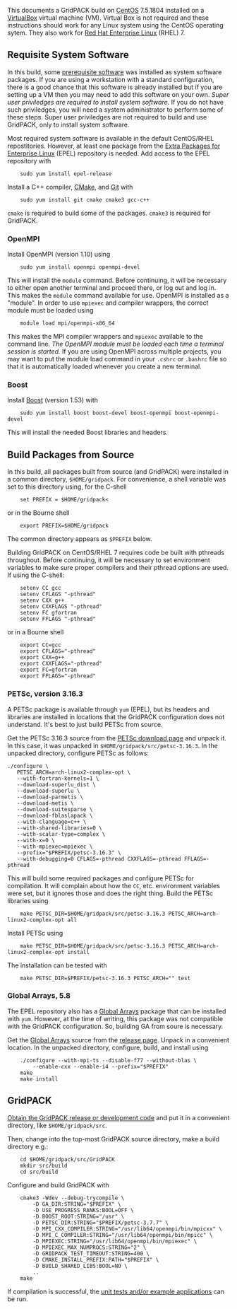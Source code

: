 This documents a GridPACK build on [CentOS](https://www.centos.org/) 7.5.1804
installed on a [VirtualBox](https://www.virtualbox.org/) virtual machine (VM).
Virtual Box is not required and these instructions should work for any Linux
system using the CentOS operating sytem.  They also work for
[Red Hat Enterprise Linux](https://www.redhat.com/en/technologies/linux-platforms/enterprise-linux)
(RHEL) 7.

## Requisite System Software

In this build, some [prerequisite software](../required/LINUX_BASICS.md) was installed
as system software packages. If you are using a workstation with a standard
configuration, there is a good chance that this software is already installed
but if you are setting up a VM then you may need to add this software on your
own.  *Super user priviledges are required to install system
software.* If you do not have such priviledges, you will need a system
administrator to perform some of these steps. Super user priviledges are not
required to build and use GridPACK, only to install system software.

Most required system software is available in the default CentOS/RHEL
repostitories. However, at least one package from the
[Extra Packages for Enterprise Linux](https://fedoraproject.org/wiki/EPEL)
(EPEL) repository is needed.  Add access to the EPEL repository with

```
    sudo yum install epel-release
```

Install a C++ compiler, [CMake](https://cmake.org/), and
[Git](https://git-scm.com/) with

```
    sudo yum install git cmake cmake3 gcc-c++
```

`cmake` is required to build some of the packages. `cmake3` is required for
GridPACK.

### OpenMPI

Install OpenMPI (version 1.10) using

```
    sudo yum install openmpi openmpi-devel
```

This will install the `module` command. Before continuing, it will be
necessary to either open another terminal and proceed there, or log out and log
in. This makes the `module` command available for use. OpenMPI is
installed as a "module". In order to use `mpiexec` and compiler
wrappers, the correct module must be loaded using

```
    module load mpi/openmpi-x86_64
```

This makes the MPI compiler wrappers and `mpiexec` available to the
command line. *The OpenMPI module must be loaded each
time a terminal session is started.* If you are using OpenMPI across multiple
projects, you may want to put the module load command in your `.cshrc` or `.bashrc` file
so that it is automatically loaded whenever you create a new terminal.

### Boost

Install [Boost](https://www.boost.org/) (version 1.53) with

```
    sudo yum install boost boost-devel boost-openmpi boost-openmpi-devel
```

This will install the needed Boost libraries and headers.

## Build Packages from Source

In this build, all packages built from source (and GridPACK) were installed in a
common directory, `$HOME/gridpack`.
For convenience, a shell variable was set to this directory using, for the
C-shell

```
    set PREFIX = $HOME/gridpack<
```

or in the Bourne shell

```
    export PREFIX=$HOME/gridpack
```

The common directory appears as `$PREFIX` below. 

Building GridPACK on CentOS/RHEL 7 requires code be built with pthreads
throughout. Before continuing, it will be necessary to set environment variables
to make sure proper compilers and their pthread options are used. If using the
C-shell:

```
    setenv CC gcc
    setenv CFLAGS "-pthread"
    setenv CXX g++
    setenv CXXFLAGS "-pthread"
    setenv FC gfortran
    setenv FFLAGS "-pthread"
```

or in a Bourne shell

```
    export CC=gcc
    export CFLAGS="-pthread"
    export CXX=g++
    export CXXFLAGS="-pthread"
    export FC=gfortran
    export FFLAGS="-pthread"
```

### PETSc, version 3.16.3

A PETSc package is available through `yum` (EPEL), but its headers
and libraries are installed in locations that the GridPACK configuration does
not understand. It's best to just build PETSc from source.

Get the PETSc 3.16.3 source from the
[PETSc download page](https://www.mcs.anl.gov/petsc/download/index.html) and
unpack it. In this case, it was unpacked in `$HOME/gridpack/src/petsc-3.16.3`. In the
unpacked directory, configure PETSc as follows:

    ./configure \
       PETSC_ARCH=arch-linux2-complex-opt \
       --with-fortran-kernels=1 \
       --download-superlu_dist \
       --download-superlu \
       --download-parmetis \
       --download-metis \
       --download-suitesparse \
       --download-fblaslapack \
       --with-clanguage=c++ \
       --with-shared-libraries=0 \
       --with-scalar-type=complex \
       --with-x=0 \
       --with-mpiexec=mpiexec \
       --prefix="$PREFIX/petsc-3.16.3" \
       --with-debugging=0 CFLAGS=-pthread CXXFLAGS=-pthread FFLAGS=-pthread

This will build some required packages and configure PETSc for compilation. It
will complain about how the `CC`, etc. environment variables were
set, but it ignores those and does the right thing.  Build the PETSc libraries
using

```
    make PETSC_DIR=$HOME/gridpack/src/petsc-3.16.3 PETSC_ARCH=arch-linux2-complex-opt all
```

Install PETSc using

```
    make PETSC_DIR=$HOME/gridpack/src/petsc-3.16.3 PETSC_ARCH=arch-linux2-complex-opt install
```

The installation can be tested with

```
    make PETSC_DIR=$PREFIX/petsc-3.16.3 PETSC_ARCH="" test
```

### Global Arrays, 5.8

The EPEL repository also has a [Global Arrays](http://hpc.pnl.gov/globalarrays/)
package that can be installed with `yum`. However, at the time of
writing, this package was not compatible with the GridPACK configuration. So,
building GA from soure is necessary. 

Get the [Global Arrays](http://hpc.pnl.gov/globalarrays/) source from the
[release page](https://github.com/GlobalArrays/ga/releases/tag/v5.8.2).  Unpack
in a convenient location. In the unpacked directory, configure, build, and
install using

```
    ./configure --with-mpi-ts --disable-f77 --without-blas \
        --enable-cxx --enable-i4 --prefix="$PREFIX"
    make
    make install
```

## GridPACK

[Obtain the GridPACK release or development code](https://www.gridpack.org/wiki/index.php/Download_GridPACK)
and put it in a convenient directory, like `$HOME/gridpack/src`. 

Then, change into the top-most GridPACK source directory, make a build directory
e.g.:

```
    cd $HOME/gridpack/src/GridPACK
    mkdir src/build
    cd src/build
```

Configure and build GridPACK with

```
    cmake3 -Wdev --debug-trycompile \
        -D GA_DIR:STRING="$PREFIX" \
        -D USE_PROGRESS_RANKS:BOOL=OFF \
        -D BOOST_ROOT:STRING="/usr" \
        -D PETSC_DIR:STRING="$PREFIX/petsc-3.7.7" \
        -D MPI_CXX_COMPILER:STRING="/usr/lib64/openmpi/bin/mpicxx" \
        -D MPI_C_COMPILER:STRING="/usr/lib64/openmpi/bin/mpicc" \
        -D MPIEXEC:STRING="/usr/lib64/openmpi/bin/mpiexec" \
        -D MPIEXEC_MAX_NUMPROCS:STRING="2" \
        -D GRIDPACK_TEST_TIMEOUT:STRING=400 \
        -D CMAKE_INSTALL_PREFIX:PATH="$PREFIX" \
        -D BUILD_SHARED_LIBS:BOOL=NO \
        ..
    make
```

If compilation is successful, the
[unit tests and/or example applications](../required/GRIDPACK.md#running-tests)
can be run.
